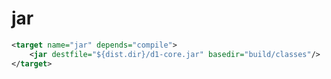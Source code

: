 # jar

```xml
<target name="jar" depends="compile">
    <jar destfile="${dist.dir}/d1-core.jar" basedir="build/classes"/>
</target>
```








